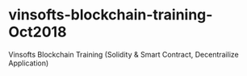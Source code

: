 # vinsofts-blockchain-training-Oct2018
Vinsofts Blockchain Training (Solidity &amp; Smart Contract, Decentrailize Application)
